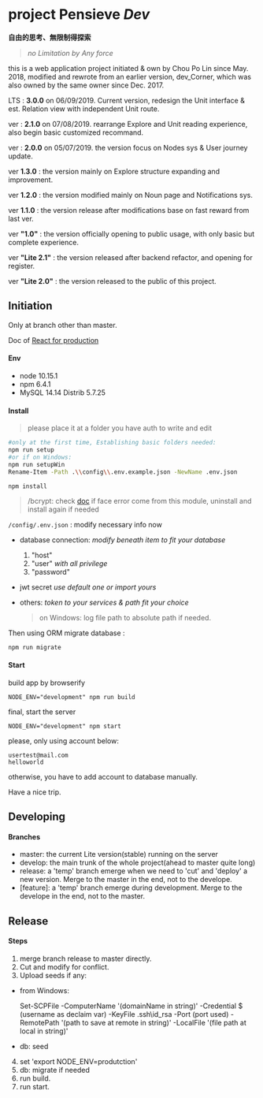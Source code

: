 # project Pensieve *Dev*
__自由的思考、無限制得探索__
> _no Limitation by Any force_

this is a web application project initiated & own by Chou Po Lin since May. 2018, modified and rewrote from an earlier version, dev_Corner, which was also owned by the same owner since Dec. 2017.

LTS : __3.0.0__ on 06/09/2019. Current version, redesign the Unit interface & est. Relation view with independent Unit route.

ver : __2.1.0__ on 07/08/2019. rearrange Explore and Unit reading experience, also begin basic customized recommand.

ver : __2.0.0__ on 05/07/2019. the version focus on Nodes sys & User journey update.

ver __1.3.0__ : the version mainly on Explore structure expanding and improvement.

ver __1.2.0__ : the version modified mainly on Noun page and Notifications sys.

ver __1.1.0__ : the version release after modifications base on fast reward from last ver.

ver __"1.0"__ : the version officially opening to public usage, with only basic but complete experience.

ver __"Lite 2.1"__ : the version released after backend refactor, and opening for register.

ver __"Lite 2.0"__ : the version released to the public of this project.


## Initiation
Only at branch other than master.

Doc of [React for production](https://reactjs.org/docs/optimizing-performance.html#use-the-production-build)

#### Env
- node 10.15.1
- npm  6.4.1
- MySQL 14.14 Distrib 5.7.25

#### Install

>please place it at a folder you have auth to write and edit


```bash
#only at the first time, Establishing basic folders needed:
npm run setup
#or if on Windows:
npm run setupWin
Rename-Item -Path .\\config\\.env.example.json -NewName .env.json
```

```bash
npm install
```

> /bcrypt: check [doc](https://www.npmjs.com/package/bcrypt) if face error come from this module, uninstall and install again if needed


`/config/.env.json` : modify necessary info now
  - database connection:
    *modify beneath item to fit your database*
    1. "host"<br>
    2. "user" *with all privilege*<br>
    3. "password"<br>


  - jwt secret
      *use default one or import yours*

  - others:
    *token to your services & path fit your choice*

    >on Windows: log file path to absolute path if needed.

Then using ORM migrate database :

```
npm run migrate
```


#### Start

build app by browserify

```
NODE_ENV="development" npm run build
```

final, start the server

```
NODE_ENV="development" npm start
```


please, only using account below:
```
usertest@mail.com
helloworld
```
otherwise, you have to add account to database manually.

Have a nice trip.

## Developing

#### Branches
- master: the current Lite version(stable) running on the server
- develop: the main trunk of the whole project(ahead to master quite long)
- release: a 'temp' branch emerge when we need to 'cut' and 'deploy' a new version. Merge to the master in the end, not to the develope.
- [feature]: a 'temp' branch emerge during development. Merge to the develope in the end, not to the master.




## Release

#### Steps
1. merge branch release to master directly.
2. Cut and modify for conflict.
3. Upload seeds if any:
  - from Windows:

    Set-SCPFile -ComputerName '(domainName in string)'  -Credential $ (username as declaim var) -KeyFile .ssh\id_rsa -Port (port used) -RemotePath '(path to save at remote in string)' -LocalFile '(file path at local in string)'

  - db: seed
4. set 'export NODE_ENV=produtction'
5. db: migrate if needed
6. run build.
7. run start.

